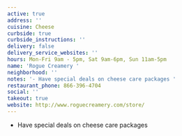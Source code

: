 ```yaml
---
active: true
address: ''
cuisine: Cheese
curbside: true
curbside_instructions: ''
delivery: false
delivery_service_websites: ''
hours: Mon-Fri 9am - 5pm, Sat 9am-6pm, Sun 11am-5pm
name: 'Rogue Creamery '
neighborhood: ''
notes: '- Have special deals on cheese care packages '
restaurant_phone: 866-396-4704
social: ''
takeout: true
website: http://www.roguecreamery.com/store/
---
```


- Have special deals on cheese care packages